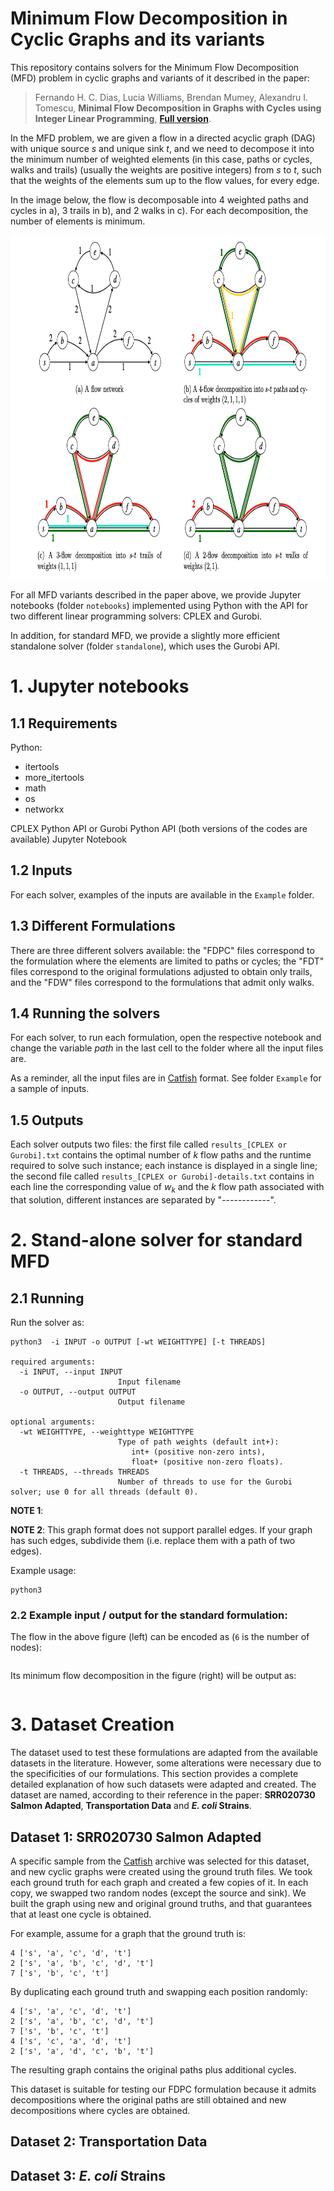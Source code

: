 # Minimum Flow Decomposition in Cyclic Graphs and its variants

This repository contains solvers for the Minimum Flow Decomposition (MFD) problem in cyclic graphs and variants of it described in the paper:

> Fernando H. C. Dias, Lucia Williams, Brendan Mumey, Alexandru I. Tomescu, **Minimal Flow Decomposition in Graphs with Cycles using Integer Linear Programming**, [**Full version**](https://arxiv.org/abs/2201.10923).

In the MFD problem, we are given a flow in a directed acyclic graph (DAG) with unique source *s* and unique sink *t*, and we need to decompose it into the minimum number of weighted elements (in this case, paths or cycles, walks and trails) (usually the weights are positive integers) from *s* to *t*, such that the weights of the elements sum up to the flow values, for every edge. 

In the image below, the flow is decomposable into 4 weighted paths and cycles in a), 3 trails in b), and 2 walks in c). For each decomposition, the number of elements is minimum.

<img src="https://github.com/algbio/MFD-ILP/raw/main/fd_cycles.png" width="900" height="550">

For all MFD variants described in the paper above, we provide Jupyter notebooks (folder `notebooks`) implemented using Python with the API for two different linear programming solvers: CPLEX and Gurobi.

In addition, for standard MFD, we provide a slightly more efficient standalone solver (folder `standalone`), which uses the Gurobi API.

# 1. Jupyter notebooks

## 1.1 Requirements

Python:
  - itertools
  - more_itertools
  - math
  - os 
  - networkx 
  
 CPLEX Python API or Gurobi Python API (both versions of the codes are available)
 Jupyter Notebook
 
 ## 1.2 Inputs
 For each solver, examples of the inputs are available in the `Example` folder.
 
 ## 1.3 Different Formulations
There are three different solvers available: the "FDPC" files correspond to the formulation where the elements are limited to paths or cycles; the "FDT" files correspond to the original formulations adjusted to obtain only trails, and the "FDW" files correspond to the formulations that admit only walks.

 ## 1.4 Running the solvers
 For each solver, to run each formulation, open the respective notebook and change the variable $path$ in the last cell to the folder where all the input files are.

As a reminder, all the input files are in [Catfish](https://github.com/Kingsford-Group/catfishtest) format. See folder `Example` for a sample of inputs.

 ## 1.5 Outputs
 Each solver outputs two files: the first file called `results_[CPLEX or Gurobi].txt` contains the optimal number of $k$ flow paths and the runtime required to solve such instance; each instance is displayed in a single line; the second file called `results_[CPLEX or Gurobi]-details.txt` contains in each line the corresponding value of $w_k$ and the $k$ flow path associated with that solution, different instances are separated by "------------". 

# 2. Stand-alone solver for standard MFD

## 2.1 Running

Run the solver as:

```
python3  -i INPUT -o OUTPUT [-wt WEIGHTTYPE] [-t THREADS]

required arguments:
  -i INPUT, --input INPUT
                        Input filename
  -o OUTPUT, --output OUTPUT
                        Output filename

optional arguments:
  -wt WEIGHTTYPE, --weighttype WEIGHTTYPE
                        Type of path weights (default int+):
                           int+ (positive non-zero ints), 
                           float+ (positive non-zero floats).
  -t THREADS, --threads THREADS
                        Number of threads to use for the Gurobi solver; use 0 for all threads (default 0).
```

**NOTE 1**: 

**NOTE 2**: This graph format does not support parallel edges. If your graph has such edges, subdivide them (i.e. replace them with a path of two edges).

Example usage:

```
python3 
```

### 2.2 Example input / output for the standard formulation:

The flow in the above figure (left) can be encoded as (`6` is the number of nodes):

```

```

Its minimum flow decomposition in the figure (right) will be output as:

```

```

# 3. Dataset Creation
The dataset used to test these formulations are adapted from the available datasets in the literature. However, some alterations were necessary due to the specificities of our formulations. This section provides a complete detailed explanation of how such datasets were adapted and created. The dataset are named, according to their reference in the paper: **SRR020730 Salmon Adapted**, **Transportation Data** and **_E. coli_ Strains**.

## Dataset 1: SRR020730 Salmon Adapted
A specific sample from the [Catfish](https://github.com/Kingsford-Group/catfishtest) archive was selected for this dataset, and new cyclic graphs were created using the ground truth files. We took each ground truth for each graph and created a few copies of it. In each copy, we swapped two random nodes (except the source and sink). We built the graph using new and original ground truths, and that guarantees that at least one cycle is obtained.

For example, assume for a graph that the ground truth is:

```
4 ['s', 'a', 'c', 'd', 't']
2 ['s', 'a', 'b', 'c', 'd', 't']
7 ['s', 'b', 'c', 't']
```
By duplicating each ground truth and swapping each position randomly:
```
4 ['s', 'a', 'c', 'd', 't']
2 ['s', 'a', 'b', 'c', 'd', 't']
7 ['s', 'b', 'c', 't']
4 ['s', 'c', 'a', 'd', 't']
2 ['s', 'a', 'd', 'c', 'b', 't']
```
The resulting graph contains the original paths plus additional cycles.

This dataset is suitable for testing our FDPC formulation because it admits decompositions where the original paths are still obtained and new decompositions where cycles are obtained.

## Dataset 2: Transportation Data

## Dataset 3: **_E. coli_ Strains**


